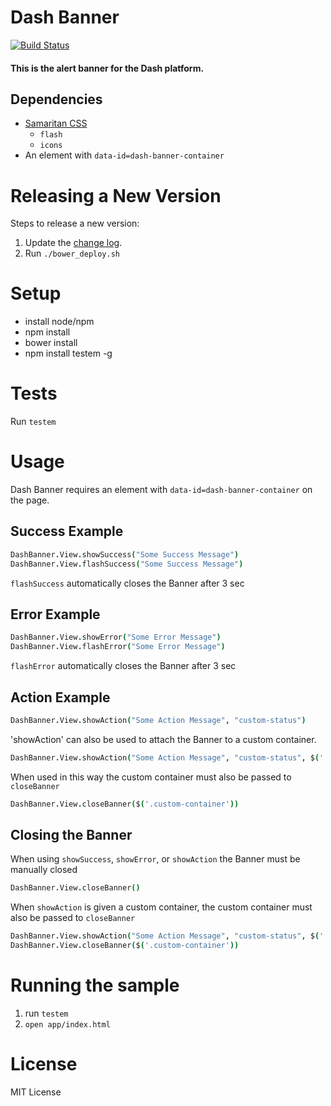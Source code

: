 # Dash Banner

[![Build Status](https://travis-ci.org/samaritanministries/dash-banner.js.svg?branch=master)](https://travis-ci.org/samaritanministries/dash-banner.js)

#### This is the alert banner for the Dash platform.


## Dependencies

 * [Samaritan CSS](https://github.com/samaritanministries/samaritan-css)
     * `flash`
     * `icons`
 * An element with `data-id=dash-banner-container`

# Releasing a New Version

Steps to release a new version:

1. Update the [change log](/CHANGELOG.md).
2. Run `./bower_deploy.sh`

# Setup

* install node/npm
* npm install
* bower install
* npm install testem -g

# Tests

Run ```testem```

# Usage

Dash Banner requires an element with `data-id=dash-banner-container` on the page.

## Success Example

```coffee
DashBanner.View.showSuccess("Some Success Message")
DashBanner.View.flashSuccess("Some Success Message")
```
`flashSuccess` automatically closes the Banner after 3 sec

## Error Example

```coffee
DashBanner.View.showError("Some Error Message")
DashBanner.View.flashError("Some Error Message")
```
`flashError` automatically closes the Banner after 3 sec


## Action Example

```coffee
DashBanner.View.showAction("Some Action Message", "custom-status")
```

'showAction' can also be used to attach the Banner to a custom container.

```coffee
DashBanner.View.showAction("Some Action Message", "custom-status", $('.custom-container'))
```
When used in this way the custom container must also be passed to `closeBanner`

```coffee
DashBanner.View.closeBanner($('.custom-container'))
```


## Closing the Banner

When using `showSuccess`, `showError`, or `showAction` the Banner must be manually closed

```coffee
DashBanner.View.closeBanner()
```

When `showAction` is given a custom container, the custom container must also be passed to `closeBanner`

```coffee
DashBanner.View.showAction("Some Action Message", "custom-status", $('.custom-container'))
DashBanner.View.closeBanner($('.custom-container'))
```

# Running the sample

1. run `testem`
1. `open app/index.html`

# License

MIT License

